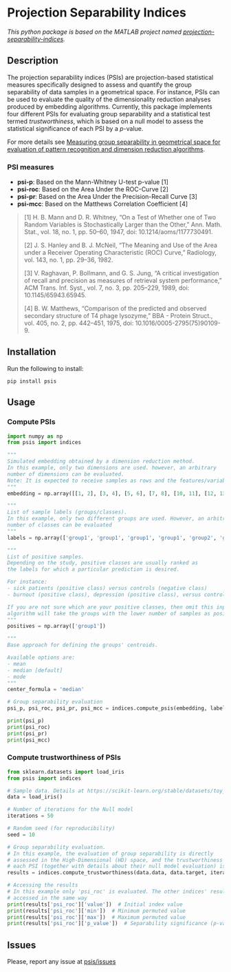# Projection Separability Indices

*This python package is based on the MATLAB project
named [projection-separability-indices](https://github.com/biomedical-cybernetics/projection-separability-indices).*

## Description

The projection separability indices (PSIs) are projection-based statistical measures specifically designed to assess and quantify the group separability of data samples in a geometrical space. For instance, PSIs can be used to evaluate the quality of the dimensionality reduction analyses produced by embedding algorithms. Currently, this package implements four different PSIs for evaluating group separability and a statistical test termed _trustworthiness_, which is based on a null model to assess the statistical significance of each PSI by a _p_-value.

For more details see [Measuring group separability in geometrical space for evaluation of pattern recognition and dimension reduction algorithms](https://arxiv.org/abs/1912.12418).

### PSI measures

* **psi-p**: Based on the Mann-Whitney U-test p-value [1]
* **psi-roc**: Based on the Area Under the ROC-Curve [2]
* **psi-pr**: Based on the Area Under the Precision-Recall Curve [3]
* **psi-mcc**: Based on the Matthews Correlation Coefficient [4]

> [1] H. B. Mann and D. R. Whitney, “On a Test of Whether one of Two Random Variables is Stochastically Larger than the Other,” Ann. Math. Stat., vol. 18, no. 1, pp. 50–60, 1947, doi: 10.1214/aoms/1177730491.
>
> [2] J. S. Hanley and B. J. McNeil, “The Meaning and Use of the Area under a Receiver Operating Characteristic (ROC) Curve,” Radiology, vol. 143, no. 1, pp. 29–36, 1982.
>
> [3] V. Raghavan, P. Bollmann, and G. S. Jung, “A critical investigation of recall and precision as measures of retrieval system performance,” ACM Trans. Inf. Syst., vol. 7, no. 3, pp. 205–229, 1989, doi: 10.1145/65943.65945.
>
> [4] B. W. Matthews, “Comparison of the predicted and observed secondary structure of T4 phage lysozyme,” BBA - Protein Struct., vol. 405, no. 2, pp. 442–451, 1975, doi: 10.1016/0005-2795(75)90109-9.

## Installation

Run the following to install:

```shell
pip install psis
```

## Usage

### Compute PSIs

```python
import numpy as np
from psis import indices

"""
Simulated embedding obtained by a dimension reduction method.
In this example, only two dimensions are used. however, an arbitrary
number of dimensions can be evaluated.
Note: It is expected to receive samples as rows and the features/variables as columns.
"""
embedding = np.array([[1, 2], [3, 4], [5, 6], [7, 8], [10, 11], [12, 13], [14, 15], [16, 17]])

"""
List of sample labels (groups/classes).
In this example, only two different groups are used. However, an arbitrary
number of classes can be evaluated
"""
labels = np.array(['group1', 'group1', 'group1', 'group1', 'group2', 'group2', 'group2', 'group2'])

"""
List of positive samples.
Depending on the study, positive classes are usually ranked as
the labels for which a particular prediction is desired.

For instance:
- sick patients (positive class) versus controls (negative class)
- burnout (positive class), depression (positive class), versus control (negative class)

If you are not sure which are your positive classes, then omit this input and the
algorithm will take the groups with the lower number of samples as positive
"""
positives = np.array(['group1'])

"""
Base approach for defining the groups' centroids.

Available options are:
- mean
- median [default]
- mode
"""
center_formula = 'median'

# Group separability evaluation
psi_p, psi_roc, psi_pr, psi_mcc = indices.compute_psis(embedding, labels, positives, center_formula)

print(psi_p)
print(psi_roc)
print(psi_pr)
print(psi_mcc)
```

### Compute trustworthiness of PSIs

```python
from sklearn.datasets import load_iris
from psis import indices

# Sample data. Details at https://scikit-learn.org/stable/datasets/toy_dataset.html
data = load_iris()

# Number of iterations for the Null model
iterations = 50

# Random seed (for reproducibility)
seed = 10

# Group separability evaluation.
# In this example, the evaluation of group separability is directly
# assessed in the High-Dimensional (HD) space, and the trustworthiness of
# each PSI (together with details about their null model evaluation) is returned
results = indices.compute_trustworthiness(data.data, data.target, iterations=iterations, seed=seed)

# Accessing the results
# In this example only 'psi_roc' is evaluated. The other indices' results can be
# accessed in the same way
print(results['psi_roc']['value'])  # Initial index value
print(results['psi_roc']['min'])  # Minimum permuted value
print(results['psi_roc']['max'])  # Maximum permuted value
print(results['psi_roc']['p_value'])  # Separability significance (p-value)
```

## Issues

Please, report any issue at [psis/issues](https://github.com/biomedical-cybernetics/pypsis/issues)